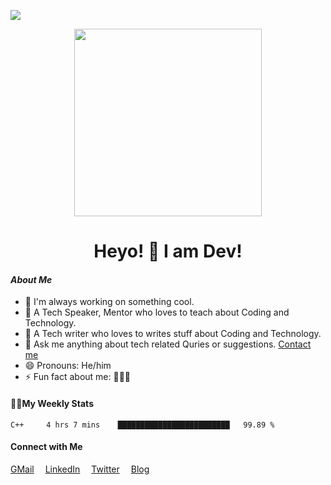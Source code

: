 ![](https://komarev.com/ghpvc/?username=codewithdev&blueviolet)
<p align= "center"><img src="https://media.giphy.com/media/p4NLw3I4U0idi/giphy.gif" width="300"></p>

<h1 align="center" style="font-size=100%">Heyo! 👋 I am Dev!</h1>


#### _About Me_

- 🔭 I'm always working on something cool.
- 👯 A Tech Speaker, Mentor who loves to teach about Coding and Technology.
- 🍏 A Tech writer who loves to writes stuff about Coding and Technology.
- 💬 Ask me anything about tech related Quries or suggestions. [Contact me](mailto:idevprakaash@hotmail.com)
- 😄 Pronouns: He/him
- ⚡ Fun fact about me: 👨‍💻🧡

#### 👨‍💻My Weekly Stats 

<!--START_SECTION:waka-->
```text
C++     4 hrs 7 mins    █████████████████████████   99.89 % 
```
<!--END_SECTION:waka-->


#### Connect with Me
[GMail](mailto:idevprakaash@gmail.com?)
 &emsp;[LinkedIn](https://www.linkedin.com/in/idevprakaash)
  &emsp;[Twitter](https://www.twitter.com/codewithdev)
  &emsp;[Blog](https://codewithdev.github.io)


